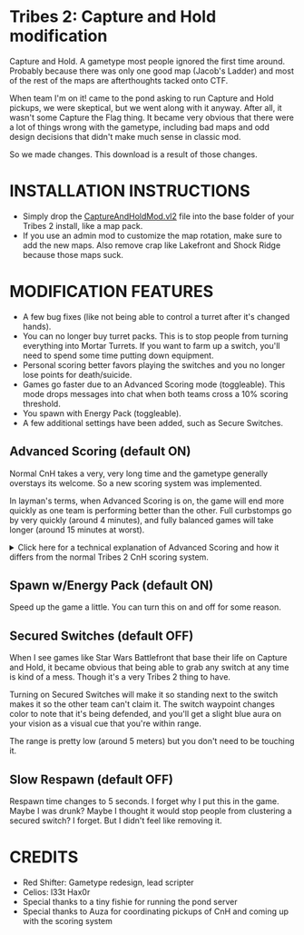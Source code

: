 # Tribes 2: Capture and Hold modification
Capture and Hold. A gametype most people ignored the first time around. Probably because there was only one good map (Jacob's Ladder) and most of the rest of the maps are afterthoughts tacked onto CTF.

When team I'm on it! came to the pond asking to run Capture and Hold pickups, we were skeptical, but we went along with it anyway. After all, it wasn't some Capture the Flag thing. It became very obvious that there were a lot of things wrong with the gametype, including bad maps and odd design decisions that didn't make much sense in classic mod.

So we made changes. This download is a result of those changes.

# INSTALLATION INSTRUCTIONS
- Simply drop the [CaptureAndHoldMod.vl2](CaptureAndHoldMod.vl2) file into the base folder of your Tribes 2 install, like a map pack.
- If you use an admin mod to customize the map rotation, make sure to add the new maps. Also remove crap like Lakefront and Shock Ridge because those maps suck.

# MODIFICATION FEATURES
- A few bug fixes (like not being able to control a turret after it's changed hands).
- You can no longer buy turret packs. This is to stop people from turning everything into Mortar Turrets. If you want to farm up a switch, you'll need to spend some time putting down equipment.
- Personal scoring better favors playing the switches and you no longer lose points for death/suicide.
- Games go faster due to an Advanced Scoring mode (toggleable). This mode drops messages into chat when both teams cross a 10% scoring threshold.
- You spawn with Energy Pack (toggleable).
- A few additional settings have been added, such as Secure Switches.

## Advanced Scoring (default ON)
Normal CnH takes a very, very long time and the gametype generally overstays its welcome. So a new scoring system was implemented.

In layman's terms, when Advanced Scoring is on, the game will end more quickly as one team is performing better than the other. Full curbstomps go by very quickly (around 4 minutes), and fully balanced games will take longer (around 15 minutes at worst).

<details>
<summary>Click here for a technical explanation of Advanced Scoring and how it differs from the normal Tribes 2 CnH scoring system.</summary>

##### Normal Scoring
- 1200 points per switch to win
- Points awarded after holding a switch for 12 seconds. In a gametype like classic, this is a really long time.
- 120 points awarded per switch per minute
- This normally works out to a maximum of 20 minutes, until you factor in the fight over switches requiring 12 seconds of hold time before you score. You can see how this generally overstays its welcome.

##### Advanced Scoring
- The score limit is changed to **225 x n²**, where **n** is the number of switches.
- Once every switch is claimed, or after 2 minutes have passed since mission start, team points will start being awarded.
- Each team gains **n²** points per second, where **n** is the number of switches their team has claimed.
- If a team holds all the switches, this works out to roughly 3.75 minutes of hold time to win the game.
- If both teams hold an equal number of switches, the game will slowly move towards its end in 15 minutes, though cuts will be made when teams hold the enemy switch.

Why did I choose 225 as a number instead of 240? I dunno. It doesn't really matter though.
</details>

## Spawn w/Energy Pack (default ON)
Speed up the game a little. You can turn this on and off for some reason.

## Secured Switches (default OFF)
When I see games like Star Wars Battlefront that base their life on Capture and Hold, it became obvious that being able to grab any switch at any time is kind of a mess. Though it's a very Tribes 2 thing to have.

Turning on Secured Switches will make it so standing next to the switch makes it so the other team can't claim it. The switch waypoint changes color to note that it's being defended, and you'll get a slight blue aura on your vision as a visual cue that you're within range.

The range is pretty low (around 5 meters) but you don't need to be touching it.

## Slow Respawn (default OFF)
Respawn time changes to 5 seconds. I forget why I put this in the game. Maybe I was drunk? Maybe I thought it would stop people from clustering a secured switch? I forget. But I didn't feel like removing it.

# CREDITS
- Red Shifter: Gametype redesign, lead scripter
- Celios: l33t Hax0r
- Special thanks to a tiny fishie for running the pond server
- Special thanks to Auza for coordinating pickups of CnH and coming up with the scoring system